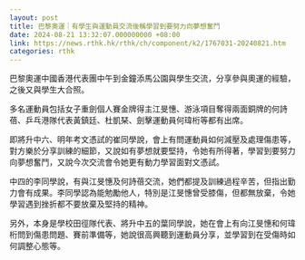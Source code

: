 ```yaml
---
layout: post
title: 巴黎奧運｜有學生與運動員交流後稱學習到要努力向夢想奮鬥
date: 2024-08-21 13:32:07.000000000 +08:00
link: https://news.rthk.hk/rthk/ch/component/k2/1767031-20240821.htm
categories: rthk
---
```


巴黎奧運中國香港代表團中午到金鐘添馬公園與學生交流，分享參與奧運的經驗，之後又與學生大合照。

多名運動員包括女子重劍個人賽金牌得主江旻憓、游泳項目奪得兩面銅牌的何詩蓓、乒乓港隊代表黃鎮廷、杜凱琹、劍擊運動員何瑋桁等都有出席。

即將升中六、明年考文憑試的崔同學說，會上有問運動員如何減壓及處理傷患等，對方樂於分享訓練的細節，又說如有夢想就要堅持，令她有所得著，學習到要努力向夢想奮鬥，又說今次交流會令她更有動力學習面對文憑試。

中四的李同學說，有與江旻憓及何詩蓓交流，她們都提及訓練過程辛苦，但指出勤力會有成果。李同學認為能勉勵他人，特別是江旻憓曾受膝傷，但都無放棄，令她學習遇到挫折都不要放棄及堅持的精神。

另外，本身是學校田徑隊代表、將升中五的葉同學說，她在會上有向江旻憓和何瑋桁問到傷患問題、賽前準備等，她說很高興聽到運動員分享，並學習到在受傷時如何調整心態等。
